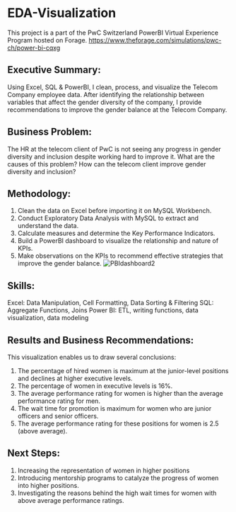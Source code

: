 # EDA-Visualization
This project is a part of the PwC Switzerland PowerBI Virtual Experience Program hosted on Forage. 
https://www.theforage.com/simulations/pwc-ch/power-bi-cqxg 
## Executive Summary:
Using Excel, SQL & PowerBI, I clean, process, and visualize the Telecom Company employee data. After identifying the relationship between variables that affect the gender diversity of the company, I provide recommendations to improve the gender balance at the Telecom Company.
## Business Problem:
The HR at the telecom client of PwC is not seeing any progress in gender diversity and inclusion despite working hard to improve it. What are the causes of this problem? How can the telecom client improve gender diversity and inclusion?
## Methodology:
1.	Clean the data on Excel before importing it on MySQL Workbench. 
2.	Conduct Exploratory Data Analysis with MySQL to extract and understand the data.
3.	Calculate measures and determine the Key Performance Indicators.
4.	Build a PowerBI dashboard to visualize the relationship and nature of KPIs. 
5.	Make observations on the KPIs to recommend effective strategies that improve the gender balance.
   ![PBIdashboard2](https://github.com/user-attachments/assets/42f9b697-0dfa-4bde-8ec4-00b131800e7e)
## Skills:
Excel: Data Manipulation, Cell Formatting, Data Sorting & Filtering
SQL: Aggregate Functions, Joins
Power BI: ETL, writing functions, data visualization, data modeling
## Results and Business Recommendations:
This visualization enables us to draw several conclusions:
1.	The percentage of hired women is maximum at the junior-level positions and declines at higher executive levels.
2.	The percentage of women in executive levels is 16%.
3.	The average performance rating for women is higher than the average performance rating for men.
4.	The wait time for promotion is maximum for women who are junior officers and senior officers.
5.	The average performance rating for these positions for women is 2.5 (above average).
## Next Steps:
1.	Increasing the representation of women in higher positions 
2.	Introducing mentorship programs to catalyze the progress of women into higher positions.
3.	Investigating the reasons behind the high wait times for women with above average performance ratings.
